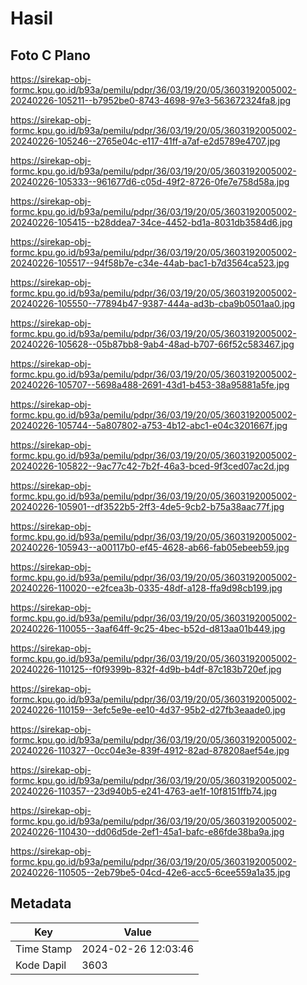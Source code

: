 # Hasil

## Foto C Plano

https://sirekap-obj-formc.kpu.go.id/b93a/pemilu/pdpr/36/03/19/20/05/3603192005002-20240226-105211--b7952be0-8743-4698-97e3-563672324fa8.jpg

https://sirekap-obj-formc.kpu.go.id/b93a/pemilu/pdpr/36/03/19/20/05/3603192005002-20240226-105246--2765e04c-e117-41ff-a7af-e2d5789e4707.jpg

https://sirekap-obj-formc.kpu.go.id/b93a/pemilu/pdpr/36/03/19/20/05/3603192005002-20240226-105333--961677d6-c05d-49f2-8726-0fe7e758d58a.jpg

https://sirekap-obj-formc.kpu.go.id/b93a/pemilu/pdpr/36/03/19/20/05/3603192005002-20240226-105415--b28ddea7-34ce-4452-bd1a-8031db3584d6.jpg

https://sirekap-obj-formc.kpu.go.id/b93a/pemilu/pdpr/36/03/19/20/05/3603192005002-20240226-105517--94f58b7e-c34e-44ab-bac1-b7d3564ca523.jpg

https://sirekap-obj-formc.kpu.go.id/b93a/pemilu/pdpr/36/03/19/20/05/3603192005002-20240226-105550--77894b47-9387-444a-ad3b-cba9b0501aa0.jpg

https://sirekap-obj-formc.kpu.go.id/b93a/pemilu/pdpr/36/03/19/20/05/3603192005002-20240226-105628--05b87bb8-9ab4-48ad-b707-66f52c583467.jpg

https://sirekap-obj-formc.kpu.go.id/b93a/pemilu/pdpr/36/03/19/20/05/3603192005002-20240226-105707--5698a488-2691-43d1-b453-38a95881a5fe.jpg

https://sirekap-obj-formc.kpu.go.id/b93a/pemilu/pdpr/36/03/19/20/05/3603192005002-20240226-105744--5a807802-a753-4b12-abc1-e04c3201667f.jpg

https://sirekap-obj-formc.kpu.go.id/b93a/pemilu/pdpr/36/03/19/20/05/3603192005002-20240226-105822--9ac77c42-7b2f-46a3-bced-9f3ced07ac2d.jpg

https://sirekap-obj-formc.kpu.go.id/b93a/pemilu/pdpr/36/03/19/20/05/3603192005002-20240226-105901--df3522b5-2ff3-4de5-9cb2-b75a38aac77f.jpg

https://sirekap-obj-formc.kpu.go.id/b93a/pemilu/pdpr/36/03/19/20/05/3603192005002-20240226-105943--a00117b0-ef45-4628-ab66-fab05ebeeb59.jpg

https://sirekap-obj-formc.kpu.go.id/b93a/pemilu/pdpr/36/03/19/20/05/3603192005002-20240226-110020--e2fcea3b-0335-48df-a128-ffa9d98cb199.jpg

https://sirekap-obj-formc.kpu.go.id/b93a/pemilu/pdpr/36/03/19/20/05/3603192005002-20240226-110055--3aaf64ff-9c25-4bec-b52d-d813aa01b449.jpg

https://sirekap-obj-formc.kpu.go.id/b93a/pemilu/pdpr/36/03/19/20/05/3603192005002-20240226-110125--f0f9399b-832f-4d9b-b4df-87c183b720ef.jpg

https://sirekap-obj-formc.kpu.go.id/b93a/pemilu/pdpr/36/03/19/20/05/3603192005002-20240226-110159--3efc5e9e-ee10-4d37-95b2-d27fb3eaade0.jpg

https://sirekap-obj-formc.kpu.go.id/b93a/pemilu/pdpr/36/03/19/20/05/3603192005002-20240226-110327--0cc04e3e-839f-4912-82ad-878208aef54e.jpg

https://sirekap-obj-formc.kpu.go.id/b93a/pemilu/pdpr/36/03/19/20/05/3603192005002-20240226-110357--23d940b5-e241-4763-ae1f-10f8151ffb74.jpg

https://sirekap-obj-formc.kpu.go.id/b93a/pemilu/pdpr/36/03/19/20/05/3603192005002-20240226-110430--dd06d5de-2ef1-45a1-bafc-e86fde38ba9a.jpg

https://sirekap-obj-formc.kpu.go.id/b93a/pemilu/pdpr/36/03/19/20/05/3603192005002-20240226-110505--2eb79be5-04cd-42e6-acc5-6cee559a1a35.jpg


## Metadata

| Key        | Value               |
| ---------- | ------------------- |
| Time Stamp | 2024-02-26 12:03:46 |
| Kode Dapil | 3603                |



